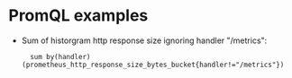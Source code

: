 # PromQL examples

- Sum of historgram http response size ignoring handler "/metrics":

  ```promql
    sum by(handler) (prometheus_http_response_size_bytes_bucket{handler!="/metrics"})
  ```

